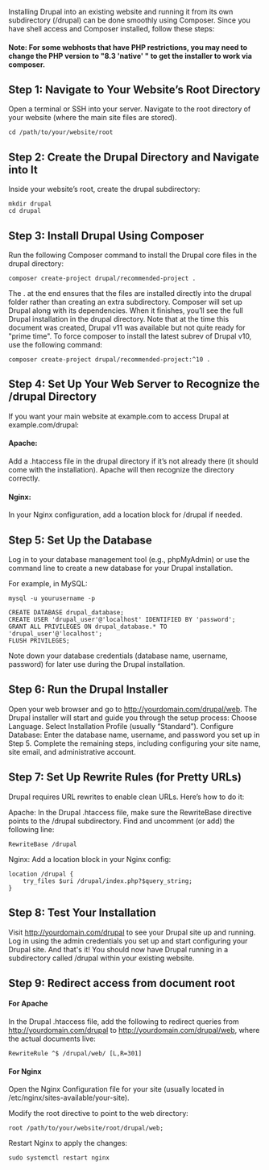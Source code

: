 Installing Drupal into an existing website and running it from its own subdirectory (/drupal) can be done smoothly using Composer. Since you have shell access and Composer installed, follow these steps:
#### Note: For some webhosts that have PHP restrictions, you may need to change the PHP version to "8.3 'native' " to get the installer to work via composer.

## Step 1: Navigate to Your Website’s Root Directory
Open a terminal or SSH into your server.
Navigate to the root directory of your website (where the main site files are stored).
```
cd /path/to/your/website/root
```
## Step 2: Create the Drupal Directory and Navigate into It
Inside your website’s root, create the drupal subdirectory:
```
mkdir drupal
cd drupal
```
## Step 3: Install Drupal Using Composer
Run the following Composer command to install the Drupal core files in the drupal directory:
```
composer create-project drupal/recommended-project .
```
The . at the end ensures that the files are installed directly into the drupal folder rather than creating an extra subdirectory.
Composer will set up Drupal along with its dependencies. When it finishes, you’ll see the full Drupal installation in the drupal directory.
Note that at the time this document was created, Drupal v11 was available but not quite ready for "prime time".  To force composer to install the latest subrev of Drupal v10, use the following command:
```
composer create-project drupal/recommended-project:^10 .
```
## Step 4: Set Up Your Web Server to Recognize the /drupal Directory
If you want your main website at example.com to access Drupal at example.com/drupal:
#### Apache: 
Add a .htaccess file in the drupal directory if it’s not already there (it should come with the installation). Apache will then recognize the directory correctly.

#### Nginx: 
In your Nginx configuration, add a location block for /drupal if needed.

## Step 5: Set Up the Database
Log in to your database management tool (e.g., phpMyAdmin) or use the command line to create a new database for your Drupal installation.

For example, in MySQL:
```
mysql -u yourusername -p

CREATE DATABASE drupal_database;
CREATE USER 'drupal_user'@'localhost' IDENTIFIED BY 'password';
GRANT ALL PRIVILEGES ON drupal_database.* TO 'drupal_user'@'localhost';
FLUSH PRIVILEGES;
```
Note down your database credentials (database name, username, password) for later use during the Drupal installation.

## Step 6: Run the Drupal Installer
Open your web browser and go to http://yourdomain.com/drupal/web.
The Drupal installer will start and guide you through the setup process:
Choose Language.
Select Installation Profile (usually “Standard”).
Configure Database: Enter the database name, username, and password you set up in Step 5.
Complete the remaining steps, including configuring your site name, site email, and administrative account.
## Step 7: Set Up Rewrite Rules (for Pretty URLs)
Drupal requires URL rewrites to enable clean URLs. Here’s how to do it:

Apache: In the Drupal .htaccess file, make sure the RewriteBase directive points to the /drupal subdirectory. Find and uncomment (or add) the following line:
```
RewriteBase /drupal
```
Nginx: Add a location block in your Nginx config:
```
location /drupal {
    try_files $uri /drupal/index.php?$query_string;
}
```
## Step 8: Test Your Installation
Visit http://yourdomain.com/drupal to see your Drupal site up and running.
Log in using the admin credentials you set up and start configuring your Drupal site.
And that's it! You should now have Drupal running in a subdirectory called /drupal within your existing website. 

## Step 9: Redirect access from document root
#### For Apache
In the Drupal .htaccess file, add the following to redirect queries from http://yourdomain.com/drupal to http://yourdomain.com/drupal/web, where the actual documents live:
```
RewriteRule ^$ /drupal/web/ [L,R=301]
```
#### For Nginx
Open the Nginx Configuration file for your site (usually located in /etc/nginx/sites-available/your-site).

Modify the root directive to point to the web directory:
```
root /path/to/your/website/root/drupal/web;
```
Restart Nginx to apply the changes:
```
sudo systemctl restart nginx
```
